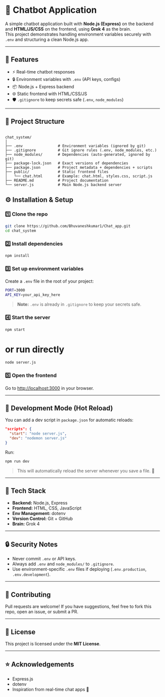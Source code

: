 # 💬 Chatbot Application

A simple chatbot application built with **Node.js (Express)** on the backend and **HTML/JS/CSS** on the frontend, using **Grok 4** as the brain.  
This project demonstrates handling environment variables securely with `.env` and structuring a clean Node.js app.

---

## 🚀 Features

- ⚡ Real-time chatbot responses  
- 🔒 Environment variables with `.env` (API keys, configs)  
- 📦 Node.js + Express backend  
- 🌐 Static frontend with HTML/CSS/JS  
- 🛡️ `.gitignore` to keep secrets safe (`.env`, `node_modules`)  

---


## 📂 Project Structure
```

chat_system/
│
├── .env                # Environment variables (ignored by git)
├── .gitignore          # Git ignore rules (.env, node_modules, etc.)
├── node_modules/       # Dependencies (auto-generated, ignored by git)
├── package-lock.json   # Exact versions of dependencies
├── package.json        # Project metadata + dependencies + scripts
├── public/             # Static frontend files
│   └── chat.html       # Example: chat.html, styles.css, script.js
├── README.md           # Project documentation
└── server.js           # Main Node.js backend server
```

## ⚙️ Installation & Setup

### 1️⃣ Clone the repo
```bash
git clone https://github.com/Bhuvaneshkumar1/Chat_app.git
cd chat_system
````

### 2️⃣ Install dependencies

```bash
npm install
```

### 3️⃣ Set up environment variables

Create a `.env` file in the root of your project:

```bash
PORT=3000
API_KEY=your_api_key_here
```

> **Note:** `.env` is already in `.gitignore` to keep your secrets safe.

### 4️⃣ Start the server

```bash
npm start
```
# or run directly
```bash
node server.js
```

### 5️⃣ Open the frontend

Go to [http://localhost:3000](http://localhost:3000) in your browser.

---

## 🔧 Development Mode (Hot Reload)

You can add a dev script in `package.json` for automatic reloads:

```json
"scripts": {
  "start": "node server.js",
  "dev": "nodemon server.js"
}
```

Run:

```bash
npm run dev
```

> This will automatically reload the server whenever you save a file. 🚀

---

## 🧰 Tech Stack

* **Backend:** Node.js, Express
* **Frontend:** HTML, CSS, JavaScript
* **Env Management:** dotenv
* **Version Control:** Git + GitHub
* **Brain:** Grok 4

---

## 🔒 Security Notes

* Never commit `.env` or API keys.
* Always add `.env` and `node_modules/` to `.gitignore`.
* Use environment-specific `.env` files if deploying (`.env.production`, `.env.development`).

---

## 🤝 Contributing

Pull requests are welcome!
If you have suggestions, feel free to fork this repo, open an issue, or submit a PR.

---

## 📜 License

This project is licensed under the **MIT License**.

---

## ⭐ Acknowledgements

* Express.js
* dotenv
* Inspiration from real-time chat apps 💬

```


